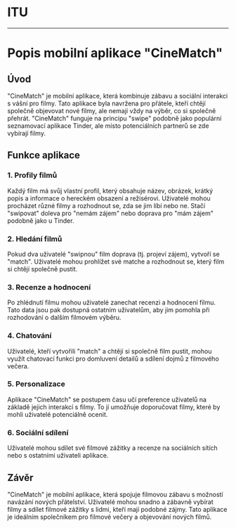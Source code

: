 # ITU
---
#  Popis mobilní aplikace "CineMatch"
## Úvod
"CineMatch" je mobilní aplikace, která kombinuje zábavu a sociální interakci s vášní pro filmy. Tato aplikace byla navržena pro přátele, kteří chtějí společně objevovat nové filmy, ale nemají vždy na výběr, co si společně přehrát. "CineMatch" funguje na principu "swipe" podobně jako populární seznamovací aplikace Tinder, ale místo potenciálních partnerů se zde vybírají filmy.

## Funkce aplikace
### 1. Profily filmů
Každý film má svůj vlastní profil, který obsahuje název, obrázek, krátký popis a informace o hereckém obsazení a režisérovi. Uživatelé mohou procházet různé filmy a rozhodnout se, zda se jim líbí nebo ne. Stačí "swipovat" doleva pro "nemám zájem" nebo doprava pro "mám zájem" podobně jako u Tinder.

### 2. Hledání filmů
Pokud dva uživatelé "swipnou" film doprava (tj. projeví zájem), vytvoří se "match". Uživatelé mohou prohlížet své matche a rozhodnout se, který film si chtějí společně pustit.

### 3. Recenze a hodnocení
Po zhlédnutí filmu mohou uživatelé zanechat recenzi a hodnocení filmu. Tato data jsou pak dostupná ostatním uživatelům, aby jim pomohla při rozhodování o dalším filmovém výběru.

### 4. Chatování
Uživatelé, kteří vytvořili "match" a chtějí si společně film pustit, mohou využít chatovací funkci pro domluvení detailů a sdílení dojmů z filmového večera.

### 5. Personalizace
Aplikace "CineMatch" se postupem času učí preference uživatelů na základě jejich interakcí s filmy. To jí umožňuje doporučovat filmy, které by mohli uživatelé potenciálně ocenit.

### 6. Sociální sdílení
Uživatelé mohou sdílet své filmové zážitky a recenze na sociálních sítích nebo s ostatními uživateli aplikace.

## Závěr
"CineMatch" je mobilní aplikace, která spojuje filmovou zábavu s možností navázání nových přátelství. Uživatelé mohou snadno a zábavně vybírat filmy a sdílet filmové zážitky s lidmi, kteří mají podobné zájmy. Tato aplikace je ideálním společníkem pro filmové večery a objevování nových filmů.
